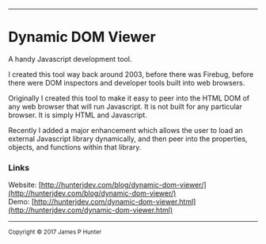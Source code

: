 ----------------
# Dynamic DOM Viewer
A handy Javascript development tool.

I created this tool way back around 2003, before there was Firebug, before there were DOM inspectors and developer tools built into web browsers.

Originally I created this tool to make it easy to peer into the HTML DOM of any web browser that will run Javascript. It is not built for any particular browser. It is simply HTML and Javascript.

Recently I added a major enhancement which allows the user to load an external Javascript library dynamically, and then peer into the properties, objects, and functions within that library.

### Links

Website: [http://hunterjdev.com/blog/dynamic-dom-viewer/](http://hunterjdev.com/blog/dynamic-dom-viewer/)  
Demo: [http://hunterjdev.com/dynamic-dom-viewer.html](http://hunterjdev.com/dynamic-dom-viewer.html)

---
<sub>Copyright &copy; 2017 James P Hunter</sub>
